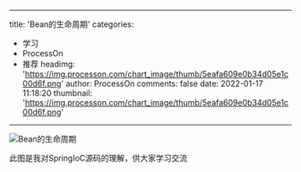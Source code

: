 
---
title: 'Bean的生命周期'
categories: 
 - 学习
 - ProcessOn
 - 推荐
headimg: 'https://img.processon.com/chart_image/thumb/5eafa609e0b34d05e1c00d6f.png'
author: ProcessOn
comments: false
date: 2022-01-17 11:18:20
thumbnail: 'https://img.processon.com/chart_image/thumb/5eafa609e0b34d05e1c00d6f.png'
---

<div>   
<img class="thumb" alt="Bean的生命周期" src="https://img.processon.com/chart_image/thumb/5eafa609e0b34d05e1c00d6f.png" referrerpolicy="no-referrer">
<p>此图是我对SpringIoC源码的理解，供大家学习交流</p>  
</div>
            